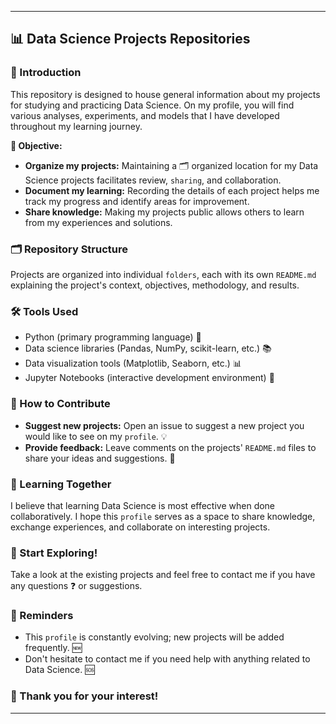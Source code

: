 
---

## 📊 Data Science Projects Repositories

### 📖 Introduction

This repository is designed to house general information about my projects for studying and practicing Data Science. On my profile, you will find various analyses, experiments, and models that I have developed throughout my learning journey.

**🎯 Objective:**

* **Organize my projects:** Maintaining a 🗂️ organized location for my Data Science projects facilitates review, `sharing`, and collaboration.
* **Document my learning:** Recording the details of each project helps me track my progress and identify areas for improvement.
* **Share knowledge:** Making my projects public allows others to learn from my experiences and solutions.

### 🗂️ Repository Structure

Projects are organized into individual `folders`, each with its own `README.md` explaining the project's context, objectives, methodology, and results.

### 🛠️ Tools Used

* Python (primary programming language) 🐍
* Data science libraries (Pandas, NumPy, scikit-learn, etc.) 📚
* Data visualization tools (Matplotlib, Seaborn, etc.) 📊
* Jupyter Notebooks (interactive development environment) 📓

### 🤝 How to Contribute

* **Suggest new projects:** Open an issue to suggest a new project you would like to see on my `profile`. 💡
* **Provide feedback:** Leave comments on the projects' `README.md` files to share your ideas and suggestions. 💬

### 🌱 Learning Together

I believe that learning Data Science is most effective when done collaboratively. I hope this `profile` serves as a space to share knowledge, exchange experiences, and collaborate on interesting projects.

### 🚀 Start Exploring!

Take a look at the existing projects and feel free to contact me if you have any questions ❓ or suggestions.

### 📌 Reminders

* This `profile` is constantly evolving; new projects will be added frequently. 🆕
* Don't hesitate to contact me if you need help with anything related to Data Science. 🆘

### 🙏 Thank you for your interest!

---
